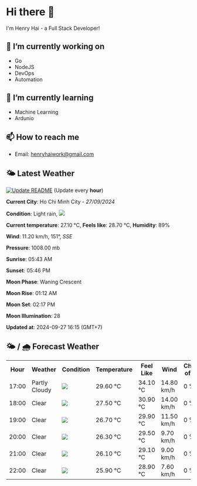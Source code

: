 # Hi there 👋

I'm Henry Hai - a Full Stack Developer!

## 🔭 I’m currently working on

- Go
- NodeJS
- DevOps
- Automation

## 🌱 I’m currently learning

- Machine Learning
- Ardunio

## 📫 How to reach me

- Email: <henryhaiwork@gmail.com>

## 🌤️ Latest Weather
[![Update README](https://github.com/henry0hai/henry0hai/actions/workflows/udpateReadme.yml/badge.svg)](https://github.com/henry0hai/henry0hai/actions/workflows/udpateReadme.yml)
(Update every **hour**)
<!-- CURRENT_WEATHER:START -->
**Current City**: Ho Chi Minh City - *27/09/2024*

**Condition**: Light rain, <img src="https://cdn.weatherapi.com/weather/64x64/day/296.png"/>

**Current temperature**: 27.10 °C, **Feels like**: 28.70 °C, **Humidity**: 89%

**Wind**: 11.20 km/h, 151°, *SSE*

**Pressure**: 1008.00 mb

**Sunrise**: 05:43 AM

**Sunset**: 05:46 PM

**Moon Phase**: Waning Crescent

**Moon Rise**: 01:12 AM

**Moon Set**: 02:17 PM

**Moon Illumination**: 28

**Updated at**: 2024-09-27 16:15 (GMT+7)<!-- CURRENT_WEATHER:END -->

## 🌤️ / 🌧️ Forecast Weather
<!-- FORECAST_WEATHER:START -->
<table>
		<tr>
			<th>Hour</th>
			<th>Weather</th>
			<th>Condition</th>
			<th>Temperature</th>
			<th>Feel Like</th>
			<th>Wind</th>
			<th>Chance of Rain</th>
		</tr>
				<tr>
					<td>17:00</td>
					<td>Partly Cloudy </td>
					<td><img src='https://cdn.weatherapi.com/weather/64x64/day/116.png'/></td>
					<td>29.60 °C</td>
					<td>34.10 °C</td>
					<td>14.80 km/h</td>
					<td>0 %</td>
				</tr>
				<tr>
					<td>18:00</td>
					<td>Clear </td>
					<td><img src='https://cdn.weatherapi.com/weather/64x64/night/113.png'/></td>
					<td>27.50 °C</td>
					<td>30.90 °C</td>
					<td>14.00 km/h</td>
					<td>0 %</td>
				</tr>
				<tr>
					<td>19:00</td>
					<td>Clear </td>
					<td><img src='https://cdn.weatherapi.com/weather/64x64/night/113.png'/></td>
					<td>26.70 °C</td>
					<td>29.90 °C</td>
					<td>11.50 km/h</td>
					<td>0 %</td>
				</tr>
				<tr>
					<td>20:00</td>
					<td>Clear </td>
					<td><img src='https://cdn.weatherapi.com/weather/64x64/night/113.png'/></td>
					<td>26.30 °C</td>
					<td>29.50 °C</td>
					<td>9.70 km/h</td>
					<td>0 %</td>
				</tr>
				<tr>
					<td>21:00</td>
					<td>Clear </td>
					<td><img src='https://cdn.weatherapi.com/weather/64x64/night/113.png'/></td>
					<td>26.10 °C</td>
					<td>29.10 °C</td>
					<td>9.00 km/h</td>
					<td>0 %</td>
				</tr>
				<tr>
					<td>22:00</td>
					<td>Clear </td>
					<td><img src='https://cdn.weatherapi.com/weather/64x64/night/113.png'/></td>
					<td>25.90 °C</td>
					<td>28.90 °C</td>
					<td>7.60 km/h</td>
					<td>0 %</td>
				</tr>
</table>
<!-- FORECAST_WEATHER:END -->
